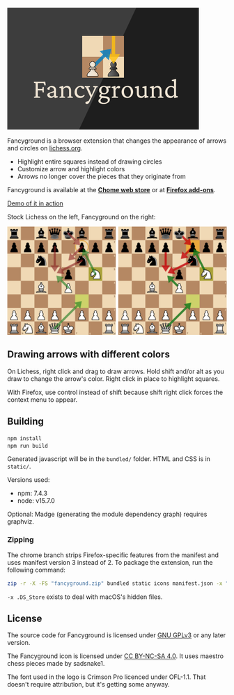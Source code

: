 ![Fancyground logo](images/promo.png)

Fancyground is a browser extension that changes the appearance of arrows and circles on [lichess.org](https://lichess.org/).

- Highlight entire squares instead of drawing circles
- Customize arrow and highlight colors
- Arrows no longer cover the pieces that they originate from

Fancyground is available at the **[Chome web store](https://chrome.google.com/webstore/detail/fancyground/emmjdpamcocnkljijkbdlihffabahgjd)** or at **[Firefox add-ons](https://addons.mozilla.org/en-US/firefox/addon/fancyground/)**.

[Demo of it in action](https://i.imgur.com/XgDqV19.mp4)

Stock Lichess on the left, Fancyground on the right:

![Fancyground vs stock Lichess comparison](images/comparison.png)

## Drawing arrows with different colors

On Lichess, right click and drag to draw arrows.
Hold shift and/or alt as you draw to change the arrow's color.
Right click in place to highlight squares.

With Firefox, use control instead of shift
because shift right click forces the context menu to appear.

## Building

```bash
npm install
npm run build
```

Generated javascript will be in the `bundled/` folder.
HTML and CSS is in `static/`.

Versions used:
- npm: 7.4.3
- node: v15.7.0

Optional: Madge (generating the module dependency graph) requires graphviz.

### Zipping

The chrome branch strips Firefox-specific features from the manifest and uses manifest version 3 instead of 2.
To package the extension, run the following command:

```bash
zip -r -X -FS "fancyground.zip" bundled static icons manifest.json -x "*.DS_Store"
```

`-x .DS_Store` exists to deal with macOS's hidden files.

## License

The source code for Fancyground is licensed under [GNU GPLv3](LICENSE.txt) or any later version.

The Fancyground icon is licensed under [CC BY-NC-SA 4.0](https://creativecommons.org/licenses/by-nc-sa/4.0/). It uses maestro chess pieces made by sadsnake1.

The font used in the logo is Crimson Pro licenced under OFL-1.1. That doesn't require attribution, but it's getting some anyway.
